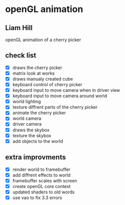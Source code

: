 # openGL animation

Liam Hill
-----------------------------

openGL animation of a cherry picker

check list
------------
- [X] draws the cherry picker
- [X] matrix look at works
- [X] draws manualy created cube
- [X] keyboard control of cherry picker
- [X] keyboard input to move camera when in driver view
- [X] keyboard input to move camera around world
- [X] world lighting
- [X] texture diffrent parts of the cherry picker
- [X] animate the cherry picker
- [X] world camera
- [X] driver camera
- [X] draws the skybox
- [X] texture the skybox
- [X] add objects to the world

extra improvments
--------------
- [X] render world to framebuffer
- [X] add diffrent effects to world
- [X] framebuffer scales with screen
- [X] create openGL core context
- [X] updated shaders to old words
- [X] use vao to fix 3.3 errors
